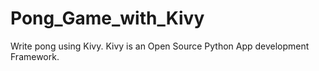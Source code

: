 # Pong_Game_with_Kivy
Write pong using Kivy. Kivy is an Open Source Python App development Framework.
